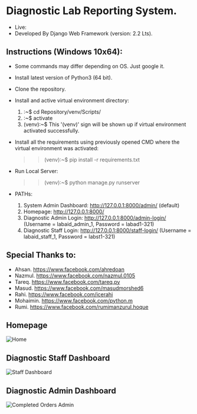 # Diagnostic Lab Reporting System.
* Live: 
* Developed By Django Web Framework (version: 2.2 Lts).
 
## Instructions (Windows 10x64):
* Some commands may differ depending on OS. Just google it.
* Install latest version of Python3 (64 bit).
* Clone the repository.
* Install and active virtual environment directory:
  1. :~$ cd Repository/venv/Scripts/
  2. :~$ activate
  3. (venv):~$ This '(venv)' sign will be shown up if virtual environment activated successfully.
  
* Install all the requirements using previously opened CMD where the virtual environment was activated:
  >> (venv):~$ pip install -r requirements.txt
  
* Run Local Server:
  >> (venv):~$ python manage.py runserver
  
* PATHs:
  1. System Admin Dashboard: http://127.0.0.1:8000/admin/ (default)
  2. Homepage: http://127.0.0.1:8000/
  3. Diagnostic Admin Login: http://127.0.0.1:8000/admin-login/ (Username = labaid_admin_1, Password = labad1-321)
  4. Diagnostic Staff Login: http://127.0.0.1:8000/staff-login/ (Username = labaid_staff_1, Password = labst1-321)

## Special Thanks to:
* Ahsan.    https://www.facebook.com/ahredoan
* Nazmul.   https://www.facebook.com/nazmul.0105
* Tareq.    https://www.facebook.com/tareq.py
* Masud.    https://www.facebook.com/masudmorshed6
* Rahi.     https://www.facebook.com/icerahi
* Mohaimin. https://www.facebook.com/python.m
* Rumi.     https://www.facebook.com/rumimanzurul.hoque

## Homepage
![Home](https://user-images.githubusercontent.com/23103980/64068231-35e60980-cc57-11e9-94c0-063a1752a4fa.png)

## Diagnostic Staff Dashboard
![Staff Dashboard](https://user-images.githubusercontent.com/23103980/64068244-5615c880-cc57-11e9-9f4e-c6fc9471d8f1.png)

## Diagnostic Admin Dashboard
![Completed Orders Admin](https://user-images.githubusercontent.com/23103980/64068249-6168f400-cc57-11e9-8741-ead7ef8153fd.png)

